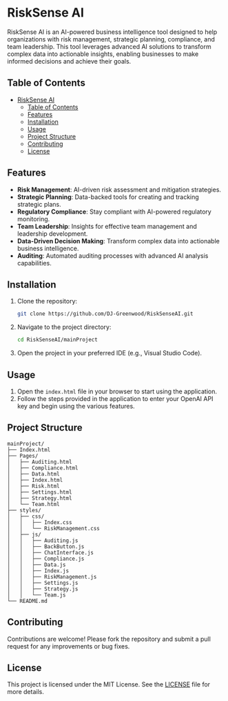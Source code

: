 # RiskSense AI

RiskSense AI is an AI-powered business intelligence tool designed to help organizations with risk management, strategic planning, compliance, and team leadership. This tool leverages advanced AI solutions to transform complex data into actionable insights, enabling businesses to make informed decisions and achieve their goals.

## Table of Contents

- [RiskSense AI](#risksense-ai)
  - [Table of Contents](#table-of-contents)
  - [Features](#features)
  - [Installation](#installation)
  - [Usage](#usage)
  - [Project Structure](#project-structure)
  - [Contributing](#contributing)
  - [License](#license)

## Features

- **Risk Management**: AI-driven risk assessment and mitigation strategies.
- **Strategic Planning**: Data-backed tools for creating and tracking strategic plans.
- **Regulatory Compliance**: Stay compliant with AI-powered regulatory monitoring.
- **Team Leadership**: Insights for effective team management and leadership development.
- **Data-Driven Decision Making**: Transform complex data into actionable business intelligence.
- **Auditing**: Automated auditing processes with advanced AI analysis capabilities.

## Installation

1. Clone the repository:
    ```sh
    git clone https://github.com/DJ-Greenwood/RiskSenseAI.git
    ```
2. Navigate to the project directory:
    ```sh
    cd RiskSenseAI/mainProject
    ```
3. Open the project in your preferred IDE (e.g., Visual Studio Code).

## Usage

1. Open the `index.html` file in your browser to start using the application.
2. Follow the steps provided in the application to enter your OpenAI API key and begin using the various features.

## Project Structure
```
mainProject/
├── Index.html
├── Pages/
│   ├── Auditing.html
│   ├── Compliance.html
│   ├── Data.html
│   ├── Index.html
│   ├── Risk.html
│   ├── Settings.html
│   ├── Strategy.html
│   └── Team.html
├── styles/
│   ├── css/
│   │   ├── Index.css
│   │   └── RiskManagement.css
│   ├── js/
│   │   ├── Auditing.js
│   │   ├── BackButton.js
│   │   ├── ChatInterface.js
│   │   ├── Compliance.js
│   │   ├── Data.js
│   │   ├── Index.js
│   │   ├── RiskManagement.js
│   │   ├── Settings.js
│   │   ├── Strategy.js
│   │   └── Team.js
└── README.md
```

## Contributing

Contributions are welcome! Please fork the repository and submit a pull request for any improvements or bug fixes.

## License

This project is licensed under the MIT License. See the [LICENSE](LICENSE) file for more details.
